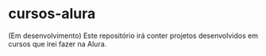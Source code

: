 # cursos-alura
(Em desenvolvimento) Este repositório irá conter projetos desenvolvidos em cursos que irei fazer na Alura.
